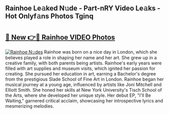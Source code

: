 ## Rainhoe Le𝚊ked N𝚞de - Part-nRY Video Le𝚊ks - Hot Onlyf𝚊ns Photos Tginq

# <h2><a href="http://ab54741.deff.icu/?id=Rainhoe">🔗 New 👉🔴 Rainhoe VIDEO Photos</a></h2>

[![Rainhoe N𝚞des](https://i.imgur.com/rIISA9y.gif)](http://ab54741.deff.icu/?id=Rainhoe)
Rainhoe was born on a nice day in London, which she believes played a role in shaping her name and her art. She grew up in a creative family, with both parents being artists. Rainhoe's early years were filled with art supplies and museum visits, which ignited her passion for creating. She pursued her education in art, earning a Bachelor's degree from the prestigious Slade School of Fine Art in London. Rainhoe began her musical journey at a young age, influenced by artists like Joni Mitchell and Elliott Smith. She honed her skills at New York University's Tisch School of the Arts, where she developed her unique style. Her debut EP, "I'll Be Waiting," garnered critical acclaim, showcasing her introspective lyrics and mesmerizing melodies.
